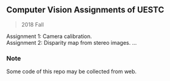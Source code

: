 ## Computer Vision Assignments of UESTC
> 2018 Fall

Assignment 1: Camera calibration.    
Assignment 2: Disparity map from stereo images.
...

### Note
Some code of this repo may be collected from web.